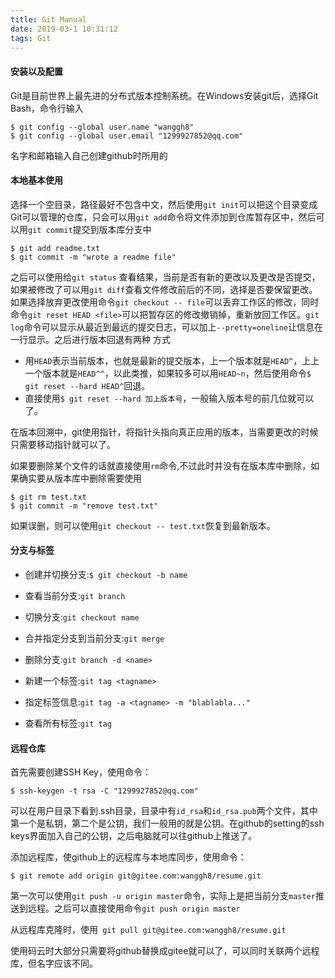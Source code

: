 ```yaml
---
title: Git Manual
date: 2019-03-1 10:31:12
tags: Git
---
```


#### 安装以及配置

Git是目前世界上最先进的分布式版本控制系统。在Windows安装git后，选择Git Bash，命令行输入

```
$ git config --global user.name "wanggh8"
$ git config --global user.email "1299927852@qq.com"
```

名字和邮箱输入自己创建github时所用的
<!--more--> 
#### 本地基本使用

选择一个空目录，路径最好不包含中文，然后使用`git init`可以把这个目录变成Git可以管理的仓库，只会可以用`git add`命令将文件添加到仓库暂存区中，然后可以用`git commit`提交到版本库分支中

```
$ git add readme.txt
$ git commit -m "wrote a readme file"
```

之后可以使用给`git status` 查看结果，当前是否有新的更改以及更改是否提交，如果被修改了可以用`git diff`查看文件修改前后的不同，选择是否要保留更改。如果选择放弃更改使用命令`git checkout -- file`可以丢弃工作区的修改，同时命令`git reset HEAD <file>`可以把暂存区的修改撤销掉，重新放回工作区。`git log`命令可以显示从最近到最远的提交日志，可以加上`--pretty=oneline`让信息在一行显示。之后进行版本回退有两种 方式

- 用`HEAD`表示当前版本，也就是最新的提交版本，上一个版本就是`HEAD^`，上上一个版本就是`HEAD^^`，以此类推，如果较多可以用`HEAD~n`，然后使用命令`$ git reset --hard HEAD^`回退。
- 直接使用`$ git reset --hard 加上版本号`，一般输入版本号的前几位就可以了。

在版本回溯中，git使用指针，将指针头指向真正应用的版本，当需要更改的时候只需要移动指针就可以了。

如果要删除某个文件的话就直接使用`rm`命令,不过此时并没有在版本库中删除，如果确实要从版本库中删除需要使用

```
$ git rm test.txt
$ git commit -m "remove test.txt"
```

如果误删，则可以使用`git checkout -- test.txt`恢复到最新版本。

#### 分支与标签

- 创建并切换分支:`$ git checkout -b name`

- 查看当前分支:`git branch`

- 切换分支:`git checkout name`

- 合并指定分支到当前分支:`git merge`

- 删除分支:`git branch -d <name>`

- 新建一个标签:`git tag <tagname>`
- 指定标签信息:`git tag -a <tagname> -m "blablabla..."`
- 查看所有标签:`git tag`

#### 远程仓库

首先需要创建SSH Key，使用命令：

```
$ ssh-keygen -t rsa -C "1299927852@qq.com"
```

可以在用户目录下看到.ssh目录，目录中有`id_rsa`和`id_rsa.pub`两个文件，其中第一个是私钥，第二个是公钥，我们一般用的就是公钥。在github的setting的ssh keys界面加入自己的公钥，之后电脑就可以往github上推送了。

添加远程库，使github上的远程库与本地库同步，使用命令：

```git
$ git remote add origin git@gitee.com:wanggh8/resume.git
```

第一次可以使用`git push -u origin master`命令，实际上是把当前分支`master`推送到远程。之后可以直接使用命令`git push origin master `

从远程库克隆时，使用` git pull git@gitee.com:wanggh8/resume.git`

使用码云时大部分只需要将github替换成gitee就可以了，可以同时关联两个远程库，但名字应该不同。
